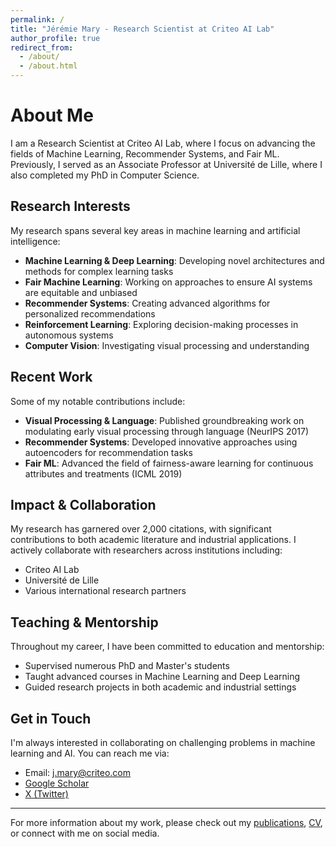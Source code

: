 ```yaml
---
permalink: /
title: "Jérémie Mary - Research Scientist at Criteo AI Lab"
author_profile: true
redirect_from: 
  - /about/
  - /about.html
---
```


# About Me

I am a Research Scientist at Criteo AI Lab, where I focus on advancing the fields of Machine Learning, Recommender Systems, and Fair ML. Previously, I served as an Associate Professor at Université de Lille, where I also completed my PhD in Computer Science.

## Research Interests

My research spans several key areas in machine learning and artificial intelligence:

* **Machine Learning & Deep Learning**: Developing novel architectures and methods for complex learning tasks
* **Fair Machine Learning**: Working on approaches to ensure AI systems are equitable and unbiased
* **Recommender Systems**: Creating advanced algorithms for personalized recommendations
* **Reinforcement Learning**: Exploring decision-making processes in autonomous systems
* **Computer Vision**: Investigating visual processing and understanding

## Recent Work

Some of my notable contributions include:

* **Visual Processing & Language**: Published groundbreaking work on modulating early visual processing through language (NeurIPS 2017)
* **Recommender Systems**: Developed innovative approaches using autoencoders for recommendation tasks
* **Fair ML**: Advanced the field of fairness-aware learning for continuous attributes and treatments (ICML 2019)

## Impact & Collaboration

My research has garnered over 2,000 citations, with significant contributions to both academic literature and industrial applications. I actively collaborate with researchers across institutions including:

* Criteo AI Lab
* Université de Lille
* Various international research partners

## Teaching & Mentorship

Throughout my career, I have been committed to education and mentorship:

* Supervised numerous PhD and Master's students
* Taught advanced courses in Machine Learning and Deep Learning
* Guided research projects in both academic and industrial settings

## Get in Touch

I'm always interested in collaborating on challenging problems in machine learning and AI. You can reach me via:

* Email: j.mary@criteo.com
* [Google Scholar](https://scholar.google.com/citations?user=T3dQRjAAAAAJ&hl=fr)
* [X (Twitter)](https://x.com/JeremieMary)

---

For more information about my work, please check out my [publications](/publications/), [CV](/cv/), or connect with me on social media.
